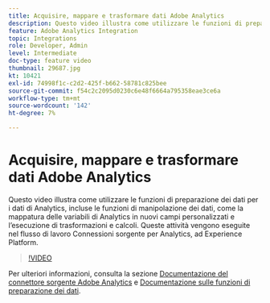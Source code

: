 ```yaml
---
title: Acquisire, mappare e trasformare dati Adobe Analytics
description: Questo video illustra come utilizzare le funzioni di preparazione dei dati per i dati di Analytics, incluse le funzioni di manipolazione dei dati, come la mappatura delle variabili di Analytics in nuovi campi personalizzati e l’esecuzione di trasformazioni e calcoli. Queste attività vengono eseguite nel flusso di lavoro Connessioni sorgente per Analytics, ad Experience Platform.
feature: Adobe Analytics Integration
topic: Integrations
role: Developer, Admin
level: Intermediate
doc-type: feature video
thumbnail: 29687.jpg
kt: 10421
exl-id: 74998f1c-c2d2-425f-b662-58781c825bee
source-git-commit: f54c2c2095d0230c6e48f6664a795358eae3ce6a
workflow-type: tm+mt
source-wordcount: '142'
ht-degree: 7%

---
```


# Acquisire, mappare e trasformare dati Adobe Analytics

Questo video illustra come utilizzare le funzioni di preparazione dei dati per i dati di Analytics, incluse le funzioni di manipolazione dei dati, come la mappatura delle variabili di Analytics in nuovi campi personalizzati e l’esecuzione di trasformazioni e calcoli. Queste attività vengono eseguite nel flusso di lavoro Connessioni sorgente per Analytics, ad Experience Platform.

>[!VIDEO](https://video.tv.adobe.com/v/29687?quality=12&learn=on)

Per ulteriori informazioni, consulta la sezione [Documentazione del connettore sorgente Adobe Analytics](https://experienceleague.adobe.com/docs/experience-platform/sources/ui-tutorials/create/adobe-applications/analytics.html?lang=it) e [Documentazione sulle funzioni di preparazione dei dati](https://experienceleague.adobe.com/docs/experience-platform/data-prep/functions.html%3Flang%3Dsv).
